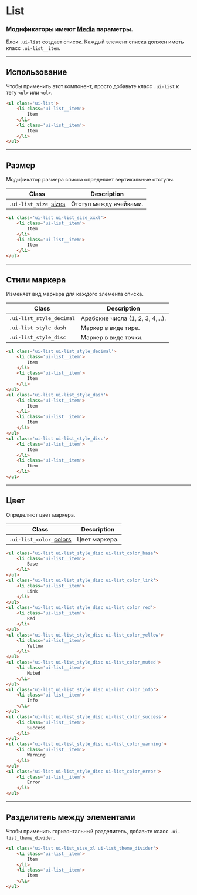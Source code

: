 <!--
docs/blocks/list|50
-->

[colors]: docs/base/colors.html
[sizes]: docs/base/sizes.html
[media]: docs/base/media.html

# List

### Модификаторы имеют [Media][media] параметры.

Блок `.ui-list` создает список. Каждый элемент списка должен иметь класс `.ui-list__item`.

---

## Использование

Чтобы применить этот компонент, просто добавьте класс `.ui-list` к тегу `<ul>` или `<ol>`.


``` html
<ul class='ui-list'>
    <li class='ui-list__item'>
        Item
    </li>
    <li class='ui-list__item'>
        Item
    </li>
</ul>
```

---

## Размер

Модификатор размера списка определяет вертикальные отступы.

|         Class         |         Description         |
|-----------------------|-----------------------------|
|  `.ui-list_size_`[sizes]  | Отступ между ячейками.  |

``` html
<ul class='ui-list ui-list_size_xxxl'>
    <li class='ui-list__item'>
        Item
    </li>
    <li class='ui-list__item'>
        Item
    </li>
</ul>
```

---

## Стили маркера

Изменяет вид маркера для каждого элемента списка.

|            Class          |            Description            |
|---------------------------|-----------------------------------|
|  `.ui-list_style_decimal` |  Арабские числа (1, 2, 3, 4,...). |
|  `.ui-list_style_dash`    |  Маркер в виде тире.              |
|  `.ui-list_style_disc`    |  Маркер в виде точки.             |

``` html
<ul class='ui-list ui-list_style_decimal'>
    <li class='ui-list__item'>
        Item
    </li>
    <li class='ui-list__item'>
        Item
    </li>
</ul>
<ul class='ui-list ui-list_style_dash'>
    <li class='ui-list__item'>
        Item
    </li>
    <li class='ui-list__item'>
        Item
    </li>
</ul>
<ul class='ui-list ui-list_style_disc'>
    <li class='ui-list__item'>
        Item
    </li>
    <li class='ui-list__item'>
        Item
    </li>
</ul>
```

---

## Цвет

Определяют цвет маркера.

|            Class          |            Description            |
|---------------------------|-----------------------------------|
|  `.ui-list_color_`[colors]  | Цвет маркера.  |

``` html
<ul class='ui-list ui-list_style_disc ui-list_color_base'>
    <li class='ui-list__item'>
        Base
    </li>
</ul>
<ul class='ui-list ui-list_style_disc ui-list_color_link'>
    <li class='ui-list__item'>
        Link
    </li>
</ul>
<ul class='ui-list ui-list_style_disc ui-list_color_red'>
    <li class='ui-list__item'>
        Red
    </li>
</ul>
<ul class='ui-list ui-list_style_disc ui-list_color_yellow'>
    <li class='ui-list__item'>
        Yellow
    </li>
</ul>
<ul class='ui-list ui-list_style_disc ui-list_color_muted'>
    <li class='ui-list__item'>
        Muted
    </li>
</ul>
<ul class='ui-list ui-list_style_disc ui-list_color_info'>
    <li class='ui-list__item'>
        Info
    </li>
</ul>
<ul class='ui-list ui-list_style_disc ui-list_color_success'>
    <li class='ui-list__item'>
        Success
    </li>
</ul>
<ul class='ui-list ui-list_style_disc ui-list_color_warning'>
    <li class='ui-list__item'>
        Warning
    </li>
</ul>
<ul class='ui-list ui-list_style_disc ui-list_color_error'>
    <li class='ui-list__item'>
        Error
    </li>
</ul>
```

---

## Разделитель между элементами

Чтобы применить горизонтальный разделитель, добавьте класс `.ui-list_theme_divider`.

``` html
<ul class='ui-list ui-list_size_xl ui-list_theme_divider'>
    <li class='ui-list__item'>
        Item
    </li>
    <li class='ui-list__item'>
        Item
    </li>
</ul>
```
